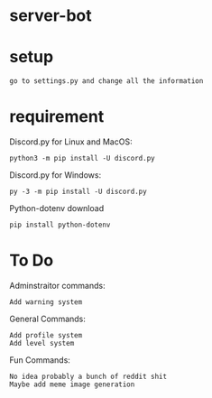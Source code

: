 # server-bot

# setup 
```
go to settings.py and change all the information 
```

# requirement
Discord.py for Linux and MacOS: 
```
python3 -m pip install -U discord.py
``` 

Discord.py for Windows:
``` 
py -3 -m pip install -U discord.py
``` 

Python-dotenv download
```
pip install python-dotenv
```

# To Do
Adminstraitor commands:
```
Add warning system
```

General Commands:
```
Add profile system
Add level system
```

Fun Commands:
```
No idea probably a bunch of reddit shit
Maybe add meme image generation
```
